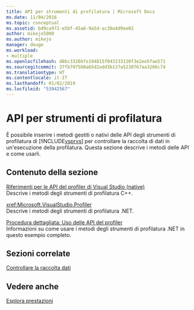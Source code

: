 ```yaml
---
title: API per strumenti di profilatura | Microsoft Docs
ms.date: 11/04/2016
ms.topic: conceptual
ms.assetid: bd9ca972-e5bf-45a6-9a5d-ac30a4d9ee02
author: mikejo5000
ms.author: mikejo
manager: douge
ms.workload:
- multiple
ms.openlocfilehash: d8bc3326bfe194815f043233120f3e2ee5fae571
ms.sourcegitcommit: 37fb7075b0a65d2add3b137a5230767aa3266c74
ms.translationtype: HT
ms.contentlocale: it-IT
ms.lasthandoff: 01/02/2019
ms.locfileid: "53942567"
---
```

# <a name="profiling-tools-apis"></a>API per strumenti di profilatura
È possibile inserire i metodi gestiti o nativi delle API degli strumenti di profilatura di [!INCLUDE[vsprvs](../code-quality/includes/vsprvs_md.md)] per controllare la raccolta di dati in un'esecuzione della profilatura. Questa sezione descrive i metodi delle API e come usarli.  
  
## <a name="in-this-section"></a>Contenuto della sezione  
 [Riferimenti per le API del profiler di Visual Studio (native)](../profiling/visual-studio-profiler-api-reference-native.md)  
 Descrive i metodi degli strumenti di profilatura C++.  
  
 <xref:Microsoft.VisualStudio.Profiler>  
 Descrive i metodi degli strumenti di profilatura .NET.  
  
 [Procedura dettagliata: Uso delle API del profiler](../profiling/walkthrough-using-profiler-apis.md)  
 Informazioni su come usare i metodi degli strumenti di profilatura .NET in questo esempio completo.  
  
## <a name="related-sections"></a>Sezioni correlate  
 [Controllare la raccolta dati](../profiling/controlling-data-collection.md)  
  
## <a name="see-also"></a>Vedere anche  
 [Esplora prestazioni](../profiling/performance-explorer.md)